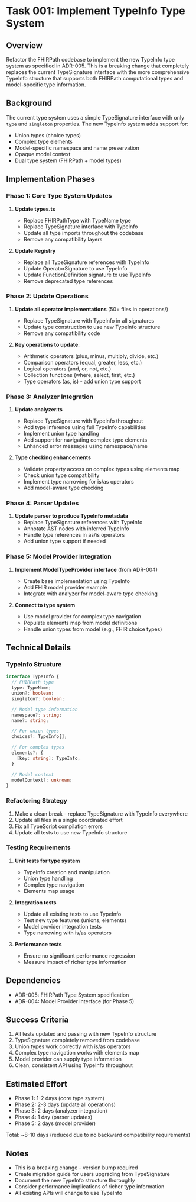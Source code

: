 # Task 001: Implement TypeInfo Type System

## Overview
Refactor the FHIRPath codebase to implement the new TypeInfo type system as specified in ADR-005. This is a breaking change that completely replaces the current TypeSignature interface with the more comprehensive TypeInfo structure that supports both FHIRPath computational types and model-specific type information.

## Background
The current type system uses a simple TypeSignature interface with only `type` and `singleton` properties. The new TypeInfo system adds support for:
- Union types (choice types)
- Complex type elements
- Model-specific namespace and name preservation
- Opaque model context
- Dual type system (FHIRPath + model types)

## Implementation Phases

### Phase 1: Core Type System Updates
1. **Update types.ts**
   - Replace FHIRPathType with TypeName type
   - Replace TypeSignature interface with TypeInfo
   - Update all type imports throughout the codebase
   - Remove any compatibility layers

2. **Update Registry**
   - Replace all TypeSignature references with TypeInfo
   - Update OperatorSignature to use TypeInfo
   - Update FunctionDefinition signature to use TypeInfo
   - Remove deprecated type references

### Phase 2: Update Operations
1. **Update all operator implementations** (50+ files in operations/)
   - Replace TypeSignature with TypeInfo in all signatures
   - Update type construction to use new TypeInfo structure
   - Remove any compatibility code

2. **Key operations to update**:
   - Arithmetic operators (plus, minus, multiply, divide, etc.)
   - Comparison operators (equal, greater, less, etc.)
   - Logical operators (and, or, not, etc.)
   - Collection functions (where, select, first, etc.)
   - Type operators (as, is) - add union type support

### Phase 3: Analyzer Integration
1. **Update analyzer.ts**
   - Replace TypeSignature with TypeInfo throughout
   - Add type inference using full TypeInfo capabilities
   - Implement union type handling
   - Add support for navigating complex type elements
   - Enhanced error messages using namespace/name

2. **Type checking enhancements**
   - Validate property access on complex types using elements map
   - Check union type compatibility
   - Implement type narrowing for is/as operators
   - Add model-aware type checking

### Phase 4: Parser Updates
1. **Update parser to produce TypeInfo metadata**
   - Replace TypeSignature references with TypeInfo
   - Annotate AST nodes with inferred TypeInfo
   - Handle type references in as/is operators
   - Add union type support if needed

### Phase 5: Model Provider Integration
1. **Implement ModelTypeProvider interface** (from ADR-004)
   - Create base implementation using TypeInfo
   - Add FHIR model provider example
   - Integrate with analyzer for model-aware type checking

2. **Connect to type system**
   - Use model provider for complex type navigation
   - Populate elements map from model definitions
   - Handle union types from model (e.g., FHIR choice types)

## Technical Details

### TypeInfo Structure
```typescript
interface TypeInfo {
  // FHIRPath type
  type: TypeName;
  union?: boolean;
  singleton?: boolean;

  // Model type information
  namespace?: string;
  name?: string;

  // For union types
  choices?: TypeInfo[];

  // For complex types
  elements?: {
    [key: string]: TypeInfo;
  }

  // Model context
  modelContext?: unknown;
}
```

### Refactoring Strategy
1. Make a clean break - replace TypeSignature with TypeInfo everywhere
2. Update all files in a single coordinated effort
3. Fix all TypeScript compilation errors
4. Update all tests to use new TypeInfo structure

### Testing Requirements
1. **Unit tests for type system**
   - TypeInfo creation and manipulation
   - Union type handling
   - Complex type navigation
   - Elements map usage

2. **Integration tests**
   - Update all existing tests to use TypeInfo
   - Test new type features (unions, elements)
   - Model provider integration tests
   - Type narrowing with is/as operators

3. **Performance tests**
   - Ensure no significant performance regression
   - Measure impact of richer type information

## Dependencies
- ADR-005: FHIRPath Type System specification
- ADR-004: Model Provider Interface (for Phase 5)

## Success Criteria
1. All tests updated and passing with new TypeInfo structure
2. TypeSignature completely removed from codebase
3. Union types work correctly with is/as operators
4. Complex type navigation works with elements map
5. Model provider can supply type information
6. Clean, consistent API using TypeInfo throughout

## Estimated Effort
- Phase 1: 1-2 days (core type system)
- Phase 2: 2-3 days (update all operations)
- Phase 3: 2 days (analyzer integration)
- Phase 4: 1 day (parser updates)
- Phase 5: 2 days (model provider)

Total: ~8-10 days (reduced due to no backward compatibility requirements)

## Notes
- This is a breaking change - version bump required
- Create migration guide for users upgrading from TypeSignature
- Document the new TypeInfo structure thoroughly
- Consider performance implications of richer type information
- All existing APIs will change to use TypeInfo